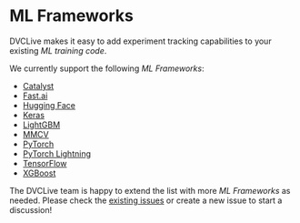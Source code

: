 # ML Frameworks

DVCLive makes it easy to add experiment tracking capabilities to your existing
_ML training code_.

We currently support the following _ML Frameworks_:

- [Catalyst](/docs/dvclive/ml-frameworks/catalyst)
- [Fast.ai](/docs/dvclive/ml-frameworks/fastai)
- [Hugging Face](/docs/dvclive/ml-frameworks/huggingface)
- [Keras](/docs/dvclive/ml-frameworks/keras)
- [LightGBM](/docs/dvclive/ml-frameworks/lightgbm)
- [MMCV](/docs/dvclive/ml-frameworks/mmcv)
- [PyTorch](/docs/dvclive/ml-frameworks/pytorch)
- [PyTorch Lightning](/docs/dvclive/ml-frameworks/pytorch-lightning)
- [TensorFlow](/docs/dvclive/ml-frameworks/tensorflow)
- [XGBoost](/docs/dvclive/ml-frameworks/xgboost)

The DVCLive team is happy to extend the list with more _ML Frameworks_ as
needed. Please check the
[existing issues](https://github.com/iterative/dvclive/issues?q=is%3Aissue+is%3Aopen+label%3Aintegrations)
or create a new issue to start a discussion!

